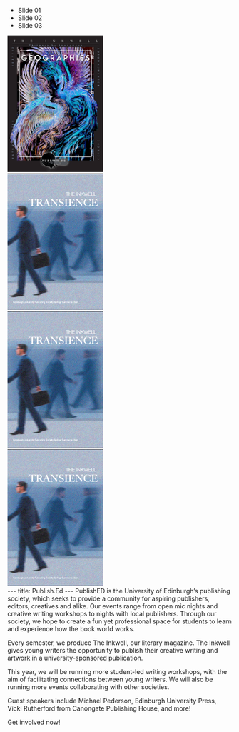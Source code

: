 <html>
<head>
  <link rel="stylesheet" type="text/css" href="https://cdn.jsdelivr.net/npm/@splidejs/splide@4.1.4/dist/css/splide.min.css">
</head>
<body> 
  <section class="splide" aria-label="Splide Basic HTML Example">
  <div class="splide__track">
		<ul class="splide__list">
			<li class="splide__slide">Slide 01</li>
			<li class="splide__slide">Slide 02</li>
			<li class="splide__slide">Slide 03</li>
		</ul>
  </div>
</section>
  <script src="https://cdn.jsdelivr.net/npm/@splidejs/splide@4.1.4/dist/js/splide.min.js"></script>
  <script>
  new Splide( '.splide', {
		perPage : 2,
	  	width : '100vw',
		height: '100vh',
  	} ).mount();
} );
</script>
  <div class="Inkwell Carousel">
    <div>
      <img src="Images/Geographies-Cover-Page.png" alt="Geographies" width=215>
    </div>
    <div>
    <img src="Images/Transience-Cover-Page.png" alt="Transience" width=215>
    </div>
    <div>
    <img src="Images/Transience-Cover-Page.png" alt="Transience" width=215>
    </div>
    <div>
    <img src="Images/Transience-Cover-Page.png" alt="Transience" width=215>
    </div>
  </div>

  <script type="text/javascript" src="https://cdnjs.cloudflare.com/ajax/libs/jquery/3.7.1/jquery.min.js"></script>
  <script type="text/javascript" src="https://cdnjs.cloudflare.com/ajax/libs/jquery-migrate/3.5.2/jquery-migrate.min.js"></script>
  <script type="text/javascript" src="https://cdnjs.cloudflare.com/ajax/libs/slick-carousel/1.9.0/slick.min.js"></script>
  
  <script>
    $(document).ready(function(){
      $('.Inkwell Carousel').slick({
        setting-name: setting-value
      });
    });
  </script>


</body>
</html>
---
title: Publish.Ed
---
PublishED is the University of Edinburgh’s publishing society, which seeks to provide a community for aspiring publishers, editors, creatives and alike. Our events range from open mic nights and creative writing workshops to nights with local publishers. Through our society, we hope to create a fun yet professional space for students to learn and experience how the book world works. 

Every semester, we produce The Inkwell, our literary magazine. The Inkwell gives young writers the opportunity to publish their creative writing and artwork in a university-sponsored publication.  

This year, we will be running more student-led writing workshops, with the aim of facilitating connections between young writers. We will also be running more events collaborating with other societies.

Guest speakers include Michael Pederson, Edinburgh University Press, Vicki Rutherford from Canongate Publishing House, and more!

Get involved now! 
